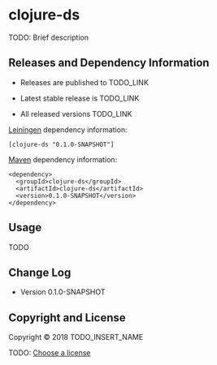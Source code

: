 # clojure-ds

TODO: Brief description



## Releases and Dependency Information

* Releases are published to TODO_LINK

* Latest stable release is TODO_LINK

* All released versions TODO_LINK

[Leiningen] dependency information:

    [clojure-ds "0.1.0-SNAPSHOT"]

[Maven] dependency information:

    <dependency>
      <groupId>clojure-ds</groupId>
      <artifactId>clojure-ds</artifactId>
      <version>0.1.0-SNAPSHOT</version>
    </dependency>

[Leiningen]: http://leiningen.org/
[Maven]: http://maven.apache.org/



## Usage

TODO



## Change Log

* Version 0.1.0-SNAPSHOT



## Copyright and License

Copyright © 2018 TODO_INSERT_NAME

TODO: [Choose a license](http://choosealicense.com/)
